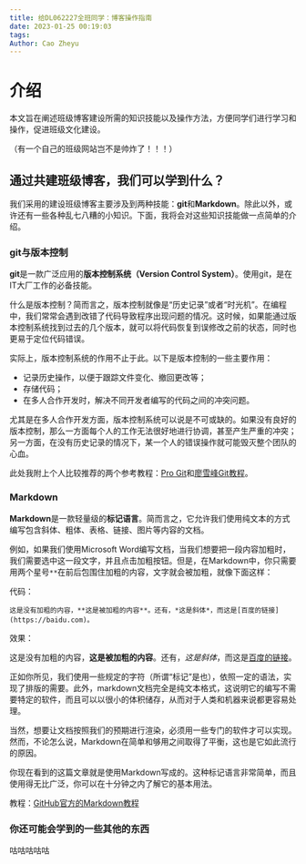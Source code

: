 ```yaml
---
title: 给DL062227全班同学：博客操作指南
date: 2023-01-25 00:19:03
tags:
Author: Cao Zheyu
---
```


# 介绍

本文旨在阐述班级博客建设所需的知识技能以及操作方法，方便同学们进行学习和操作，促进班级文化建设。

（有一个自己的班级网站岂不是帅炸了！！！）

## 通过共建班级博客，我们可以学到什么？

我们采用的建设班级博客主要涉及到两种技能：**git**和**Markdown**。除此以外，或许还有一些各种乱七八糟的小知识。下面，我将会对这些知识技能做一点简单的介绍。

### git与版本控制

**git**是一款广泛应用的**版本控制系统（Version Control System）**。使用git，是在IT大厂工作的必备技能。

什么是版本控制？简而言之，版本控制就像是“历史记录”或者“时光机”。在编程中，我们常常会遇到改错了代码导致程序出现问题的情况。这时候，如果能通过版本控制系统找到过去的几个版本，就可以将代码恢复到误修改之前的状态，同时也更易于定位代码错误。

实际上，版本控制系统的作用不止于此。以下是版本控制的一些主要作用：

 - 记录历史操作，以便于跟踪文件变化、撤回更改等；
 - 存储代码；
 - 在多人合作开发时，解决不同开发者编写的代码之间的冲突问题。

尤其是在多人合作开发方面，版本控制系统可以说是不可或缺的。如果没有良好的版本控制，那么一方面每个人的工作无法很好地进行协调，甚至产生严重的冲突；另一方面，在没有历史记录的情况下，某一个人的错误操作就可能毁灭整个团队的心血。

此处我附上个人比较推荐的两个参考教程：[Pro Git](https://git-scm.com/book/zh/v2/)和[廖雪峰Git教程](https://www.liaoxuefeng.com/wiki/896043488029600)。

### Markdown

**Markdown**是一款轻量级的**标记语言**。简而言之，它允许我们使用纯文本的方式编写包含斜体、粗体、表格、链接、图片等内容的文档。

例如，如果我们使用Microsoft Word编写文档，当我们想要把一段内容加粗时，我们需要选中这一段文字，并且点击加粗按钮。但是，在Markdown中，你只需要用两个星号```**```在前后包围住加粗的内容，文字就会被加粗，就像下面这样：

代码：

```
这是没有加粗的内容，**这是被加粗的内容**。还有，*这是斜体*，而这是[百度的链接](https://baidu.com)。
```

效果：

这是没有加粗的内容，**这是被加粗的内容**。还有，*这是斜体*，而这是[百度的链接](https://baidu.com)。

正如你所见，我们使用一些规定的字符（所谓“标记”是也），依照一定的语法，实现了排版的需要。此外，markdown文档完全是纯文本格式，这说明它的编写不需要特定的软件，而且可以以很小的体积储存，从而对于人类和机器来说都更容易处理。

当然，想要让文档按照我们的预期进行渲染，必须用一些专门的软件才可以实现。然而，不论怎么说，Markdown在简单和够用之间取得了平衡，这也是它如此流行的原因。

你现在看到的这篇文章就是使用Markdown写成的。这种标记语言非常简单，而且使用得无比广泛，你可以在十分钟之内了解它的基本用法。

教程：[GitHub官方的Markdown教程](https://docs.github.com/zh/get-started/writing-on-github/getting-started-with-writing-and-formatting-on-github/basic-writing-and-formatting-syntax)

### 你还可能会学到的一些其他的东西

咕咕咕咕咕